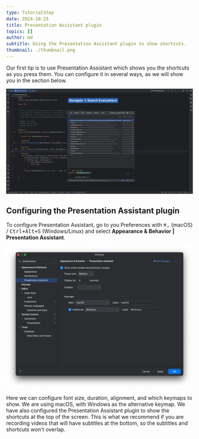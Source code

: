 ```yaml
---
type: TutorialStep
date: 2024-10-25
title: Presentation Assistant plugin
topics: []
author: md
subtitle: Using the Presentation Assistant plugin to show shortcuts.
thumbnail: ./thumbnail.png
---
```


Our first tip is to use Presentation Assistant which shows you the shortcuts as you press them. You can configure it in several ways, as we will show you in the section below.

![Presentation Assistant example](presentation-assistant-example.png)

## Configuring the Presentation Assistant plugin

To configure Presentation Assistant, go to you Preferences with <kbd>⌘,</kbd> (macOS) / <kbd>Ctrl+Alt+S</kbd> (Windows/Linux) and select **Appearance & Behavior | Presentation Assistant**.

![Configure Presentation Assistant](presentation-assistant-config.png)

Here we can configure font size, duration, alignment, and which keymaps to show. We are using macOS, with Windows as the alternative keymap. We have also configured the Presentation Assistant plugin to show the shortcuts at the top of the screen. This is what we recommend if you are recording videos that will have subtitles at the bottom, so the subtitles and shortcuts won't overlap.
